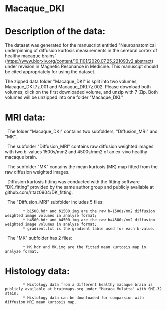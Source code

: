 # Macaque_DKI
# Description of the data:

The dataset was generated for the manuscript entitled "Neuroanatomical underpinning of diffusion kurtosis measurements in the cerebral cortex of healthy macaque brains" (https://www.biorxiv.org/content/10.1101/2020.07.25.221093v2.abstract) under revision in Magnetic Resonance in Medicine. This manuscipt should be cited appropriately for using the dataset.

The zipped data folder "Macaque_DKI" is split into two volumes, Macaque_DKI.7z.001 and Macaque_DKI.7z.002. Please download both volumes, click on the first downloaded volume, and unzip with 7-Zip. Both volumes will be unzipped into one folder “Macaque_DKI.”

# MRI data:

&nbsp; The folder "Macaque_DKI" contains two subfolders, "Diffusion_MRI" and "MK".

&nbsp; The subfolder "Diffusion_MRI" contains raw diffusion weighted images with two b-values 1500s/mm2 and 4500s/mm2 of an ex-vivo healthy macaque brain.

&nbsp; The subfolder "MK" contains the mean kurtosis (MK) map fitted from the raw diffusion weighted images.

&nbsp; Diffusion kurtosis fitting was conducted with the fitting software "DK_fitting" provided by the same author group and publicly available at &nbsp; github.com/ritaz0904/DK_fitting.

&nbsp; The "Diffusion_MRI" subfolder includes 5 files:

            * b1500.hdr and b1500.img are the raw b=1500s/mm2 diffusion weighted image volumes in analyze format;
            * b4500.hdr and b4500.img are the raw b=4500s/mm2 diffusion weighted image volumes in analyze format;
            * gradient.txt is the gradient table used for each b-value.

&nbsp; The "MK" subfolder has 2 files:

            * MK.hdr and MK.img are the fitted mean kurtosis map in analyze format.

# Histology data:

            * Histology data from a different healthy macaque brain is publicly available at brainmaps.org under "Macaca Mulatta" with SMI-32 stain;
            * Histology data can be downloaded for comparsion with diffusion MRI mean kurtosis map.   
 
 
